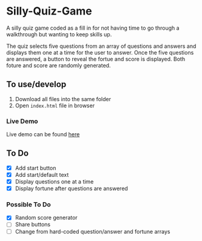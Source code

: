 # Silly-Quiz-Game
A silly quiz game coded as a fill in for not having time to go through a walkthrough but wanting to keep skills up.

The quiz selects five questions from an array of questions and answers and displays them one at a time for the user to answer. Once the five questions are answered, a button to reveal the fortue and score is displayed.  Both foture and score are randomly generated.

## To use/develop
1. Download all files into the same folder
2. Open `index.html` file in browser

### Live Demo
Live demo can be found [here](https://hcolleen.github.io/Silly-Quiz-Game/)



## To Do
- [x] Add start button
- [x] Add start/default text
- [x] Display questions one at a time
- [x] Display fortune after questions are answered

### Possible To Do
- [x] Random score generator
- [ ] Share buttons
- [ ] Change from hard-coded question/answer and fortune arrays
